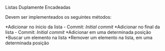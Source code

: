 Listas Duplamente Encadeadas

Devem ser implementeados os seguintes métodos:

*Adicionar no ínicio da lista - Commit: *Initial commit*
*Adicionar no final da lista - Commit: *Initial commit*
*Adicionar em uma determinada posição
*Buscar um elemento na lista
*Remover um elemento na lista, em uma determinada posição